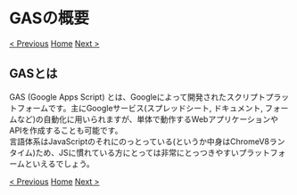 # GASの概要

[< Previous]() [Home](00_Indices.md) [Next >](02_CreateProject.md)

## GASとは

GAS (Google Apps Script) とは、Googleによって開発されたスクリプトプラットフォームです。主にGoogleサービス(スプレッドシート, ドキュメント, フォームなど)の自動化に用いられますが、単体で動作するWebアプリケーションやAPIを作成することも可能です。  
言語体系はJavaScriptのそれにのっとっている(というか中身はChromeV8ランタイム)ため、JSに慣れている方にとっては非常にとっつきやすいプラットフォームといえるでしょう。

[< Previous]() [Home](00_Indices.md) [Next >](02_CreateProject.md)
